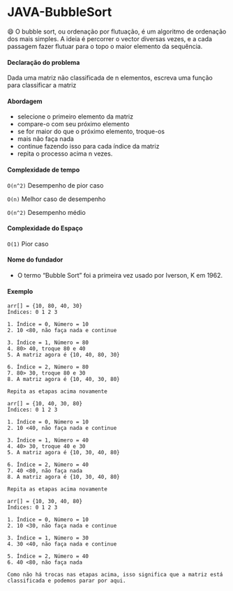 # JAVA-BubbleSort
:smile: O bubble sort, ou ordenação por flutuação, é um algoritmo de ordenação dos mais simples. A ideia é percorrer o vector diversas vezes, e a cada passagem fazer flutuar para o topo o maior elemento da sequência.

#### Declaração do problema

Dada uma matriz não classificada de n elementos, escreva uma função para classificar a matriz

#### Abordagem

- selecione o primeiro elemento da matriz
- compare-o com seu próximo elemento
- se for maior do que o próximo elemento, troque-os
- mais não faça nada
- continue fazendo isso para cada índice da matriz
- repita o processo acima n vezes.

#### Complexidade de tempo

`O(n^2)` Desempenho de pior caso

`O(n)` Melhor caso de desempenho

`O(n^2)` Desempenho médio

#### Complexidade do Espaço

`O(1)` Pior caso

#### Nome do fundador

- O termo “Bubble Sort” foi a primeira vez usado por Iverson, K em 1962.

#### Exemplo

```
arr[] = {10, 80, 40, 30}
Índices: 0 1 2 3

1. Índice = 0, Número = 10
2. 10 <80, não faça nada e continue

3. Índice = 1, Número = 80
4. 80> 40, troque 80 e 40
5. A matriz agora é {10, 40, 80, 30}

6. Índice = 2, Número = 80
7. 80> 30, troque 80 e 30
8. A matriz agora é {10, 40, 30, 80}

Repita as etapas acima novamente

arr[] = {10, 40, 30, 80}
Índices: 0 1 2 3

1. Índice = 0, Número = 10
2. 10 <40, não faça nada e continue

3. Índice = 1, Número = 40
4. 40> 30, troque 40 e 30
5. A matriz agora é {10, 30, 40, 80}

6. Índice = 2, Número = 40
7. 40 <80, não faça nada
8. A matriz agora é {10, 30, 40, 80}

Repita as etapas acima novamente

arr[] = {10, 30, 40, 80}
Índices: 0 1 2 3

1. Índice = 0, Número = 10
2. 10 <30, não faça nada e continue

3. Índice = 1, Número = 30
4. 30 <40, não faça nada e continue

5. Índice = 2, Número = 40
6. 40 <80, não faça nada

Como não há trocas nas etapas acima, isso significa que a matriz está classificada e podemos parar por aqui.
```
